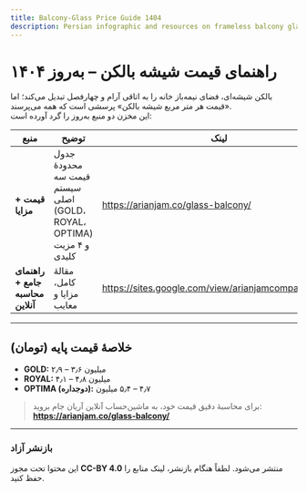 ```yaml
---
title: Balcony-Glass Price Guide 1404
description: Persian infographic and resources on frameless balcony glazing (GOLD, ROYAL, OPTIMA).
---
```


# راهنمای قیمت شیشه بالکن – به‌روز ۱۴۰۴

بالکن شیشه‌ای، فضای نیمه‌­باز خانه را به اتاقی آرام و چهارفصل تبدیل می‌کند؛ اما «قیمت هر متر مربع شیشه بالکن» پرسشی است که همه می‌پرسند.  
این مخزن دو منبع به‌روز را گرد آورده است:

| منبع | توضیح | لینک |
|------|-------|------|
| **قیمت + مزایا** | جدول محدودهٔ قیمت سه سیستم اصلی (GOLD، ROYAL، OPTIMA) و ۴ مزیت کلیدی | <https://arianjam.co/glass-balcony/> |
| **راهنمای جامع + محاسبه آنلاین** | مقاله‌ٔ کامل، مزایا و معایب | <https://sites.google.com/view/arianjamcompany/home> |

---

## خلاصهٔ قیمت پایه (تومان)

- **GOLD:** ۲٫۹ – ۳٫۶ میلیون  
- **ROYAL:** ۴٫۱ – ۴٫۸ میلیون  
- **OPTIMA (دوجداره):** ۴٫۷ – ۵٫۴ میلیون  

> برای محاسبهٔ دقیق قیمت خود، به ماشین‌حساب آنلاین آریان جام بروید:  
> **<https://arianjam.co/glass-balcony/>**

---

### بازنشر آزاد  
این محتوا تحت مجوز **CC-BY 4.0** منتشر می‌شود. لطفاً هنگام بازنشر، لینک منابع را حفظ کنید.
